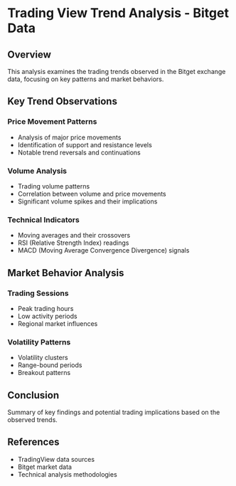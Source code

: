 # Trading View Trend Analysis - Bitget Data

## Overview
This analysis examines the trading trends observed in the Bitget exchange data, focusing on key patterns and market behaviors.

## Key Trend Observations

### Price Movement Patterns
- Analysis of major price movements
- Identification of support and resistance levels
- Notable trend reversals and continuations

### Volume Analysis
- Trading volume patterns
- Correlation between volume and price movements
- Significant volume spikes and their implications

### Technical Indicators
- Moving averages and their crossovers
- RSI (Relative Strength Index) readings
- MACD (Moving Average Convergence Divergence) signals

## Market Behavior Analysis

### Trading Sessions
- Peak trading hours
- Low activity periods
- Regional market influences

### Volatility Patterns
- Volatility clusters
- Range-bound periods
- Breakout patterns

## Conclusion
Summary of key findings and potential trading implications based on the observed trends.

## References
- TradingView data sources
- Bitget market data
- Technical analysis methodologies